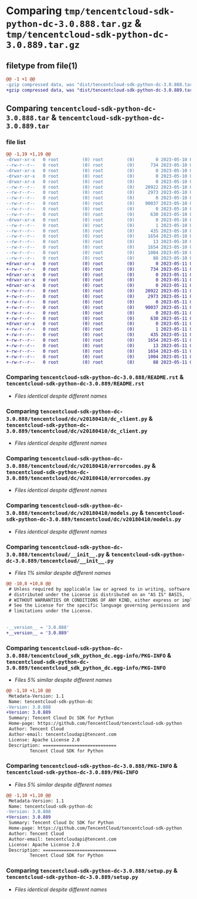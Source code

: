 # Comparing `tmp/tencentcloud-sdk-python-dc-3.0.888.tar.gz` & `tmp/tencentcloud-sdk-python-dc-3.0.889.tar.gz`

## filetype from file(1)

```diff
@@ -1 +1 @@
-gzip compressed data, was "dist/tencentcloud-sdk-python-dc-3.0.888.tar", last modified: Wed May 10 02:05:22 2023, max compression
+gzip compressed data, was "dist/tencentcloud-sdk-python-dc-3.0.889.tar", last modified: Thu May 11 02:38:38 2023, max compression
```

## Comparing `tencentcloud-sdk-python-dc-3.0.888.tar` & `tencentcloud-sdk-python-dc-3.0.889.tar`

### file list

```diff
@@ -1,19 +1,19 @@
-drwxr-xr-x   0 root         (0) root         (0)        0 2023-05-10 02:05:22.000000 tencentcloud-sdk-python-dc-3.0.888/
--rw-r--r--   0 root         (0) root         (0)      734 2023-05-10 02:05:22.000000 tencentcloud-sdk-python-dc-3.0.888/README.rst
-drwxr-xr-x   0 root         (0) root         (0)        0 2023-05-10 02:05:22.000000 tencentcloud-sdk-python-dc-3.0.888/tencentcloud/
-drwxr-xr-x   0 root         (0) root         (0)        0 2023-05-10 02:05:22.000000 tencentcloud-sdk-python-dc-3.0.888/tencentcloud/dc/
-drwxr-xr-x   0 root         (0) root         (0)        0 2023-05-10 02:05:22.000000 tencentcloud-sdk-python-dc-3.0.888/tencentcloud/dc/v20180410/
--rw-r--r--   0 root         (0) root         (0)    20922 2023-05-10 02:05:22.000000 tencentcloud-sdk-python-dc-3.0.888/tencentcloud/dc/v20180410/dc_client.py
--rw-r--r--   0 root         (0) root         (0)     2973 2023-05-10 02:05:22.000000 tencentcloud-sdk-python-dc-3.0.888/tencentcloud/dc/v20180410/errorcodes.py
--rw-r--r--   0 root         (0) root         (0)        0 2023-05-10 02:05:22.000000 tencentcloud-sdk-python-dc-3.0.888/tencentcloud/dc/v20180410/__init__.py
--rw-r--r--   0 root         (0) root         (0)    90037 2023-05-10 02:05:22.000000 tencentcloud-sdk-python-dc-3.0.888/tencentcloud/dc/v20180410/models.py
--rw-r--r--   0 root         (0) root         (0)        0 2023-05-10 02:05:22.000000 tencentcloud-sdk-python-dc-3.0.888/tencentcloud/dc/__init__.py
--rw-r--r--   0 root         (0) root         (0)      630 2023-05-10 02:05:22.000000 tencentcloud-sdk-python-dc-3.0.888/tencentcloud/__init__.py
-drwxr-xr-x   0 root         (0) root         (0)        0 2023-05-10 02:05:22.000000 tencentcloud-sdk-python-dc-3.0.888/tencentcloud_sdk_python_dc.egg-info/
--rw-r--r--   0 root         (0) root         (0)        1 2023-05-10 02:05:22.000000 tencentcloud-sdk-python-dc-3.0.888/tencentcloud_sdk_python_dc.egg-info/dependency_links.txt
--rw-r--r--   0 root         (0) root         (0)      435 2023-05-10 02:05:22.000000 tencentcloud-sdk-python-dc-3.0.888/tencentcloud_sdk_python_dc.egg-info/SOURCES.txt
--rw-r--r--   0 root         (0) root         (0)     1654 2023-05-10 02:05:22.000000 tencentcloud-sdk-python-dc-3.0.888/tencentcloud_sdk_python_dc.egg-info/PKG-INFO
--rw-r--r--   0 root         (0) root         (0)       13 2023-05-10 02:05:22.000000 tencentcloud-sdk-python-dc-3.0.888/tencentcloud_sdk_python_dc.egg-info/top_level.txt
--rw-r--r--   0 root         (0) root         (0)     1654 2023-05-10 02:05:22.000000 tencentcloud-sdk-python-dc-3.0.888/PKG-INFO
--rw-r--r--   0 root         (0) root         (0)     1004 2023-05-10 02:05:22.000000 tencentcloud-sdk-python-dc-3.0.888/setup.py
--rw-r--r--   0 root         (0) root         (0)       88 2023-05-10 02:05:22.000000 tencentcloud-sdk-python-dc-3.0.888/setup.cfg
+drwxr-xr-x   0 root         (0) root         (0)        0 2023-05-11 02:38:38.000000 tencentcloud-sdk-python-dc-3.0.889/
+-rw-r--r--   0 root         (0) root         (0)      734 2023-05-11 02:38:38.000000 tencentcloud-sdk-python-dc-3.0.889/README.rst
+drwxr-xr-x   0 root         (0) root         (0)        0 2023-05-11 02:38:38.000000 tencentcloud-sdk-python-dc-3.0.889/tencentcloud/
+drwxr-xr-x   0 root         (0) root         (0)        0 2023-05-11 02:38:38.000000 tencentcloud-sdk-python-dc-3.0.889/tencentcloud/dc/
+drwxr-xr-x   0 root         (0) root         (0)        0 2023-05-11 02:38:38.000000 tencentcloud-sdk-python-dc-3.0.889/tencentcloud/dc/v20180410/
+-rw-r--r--   0 root         (0) root         (0)    20922 2023-05-11 02:38:38.000000 tencentcloud-sdk-python-dc-3.0.889/tencentcloud/dc/v20180410/dc_client.py
+-rw-r--r--   0 root         (0) root         (0)     2973 2023-05-11 02:38:38.000000 tencentcloud-sdk-python-dc-3.0.889/tencentcloud/dc/v20180410/errorcodes.py
+-rw-r--r--   0 root         (0) root         (0)        0 2023-05-11 02:38:38.000000 tencentcloud-sdk-python-dc-3.0.889/tencentcloud/dc/v20180410/__init__.py
+-rw-r--r--   0 root         (0) root         (0)    90037 2023-05-11 02:38:38.000000 tencentcloud-sdk-python-dc-3.0.889/tencentcloud/dc/v20180410/models.py
+-rw-r--r--   0 root         (0) root         (0)        0 2023-05-11 02:38:38.000000 tencentcloud-sdk-python-dc-3.0.889/tencentcloud/dc/__init__.py
+-rw-r--r--   0 root         (0) root         (0)      630 2023-05-11 02:38:38.000000 tencentcloud-sdk-python-dc-3.0.889/tencentcloud/__init__.py
+drwxr-xr-x   0 root         (0) root         (0)        0 2023-05-11 02:38:38.000000 tencentcloud-sdk-python-dc-3.0.889/tencentcloud_sdk_python_dc.egg-info/
+-rw-r--r--   0 root         (0) root         (0)        1 2023-05-11 02:38:38.000000 tencentcloud-sdk-python-dc-3.0.889/tencentcloud_sdk_python_dc.egg-info/dependency_links.txt
+-rw-r--r--   0 root         (0) root         (0)      435 2023-05-11 02:38:38.000000 tencentcloud-sdk-python-dc-3.0.889/tencentcloud_sdk_python_dc.egg-info/SOURCES.txt
+-rw-r--r--   0 root         (0) root         (0)     1654 2023-05-11 02:38:38.000000 tencentcloud-sdk-python-dc-3.0.889/tencentcloud_sdk_python_dc.egg-info/PKG-INFO
+-rw-r--r--   0 root         (0) root         (0)       13 2023-05-11 02:38:38.000000 tencentcloud-sdk-python-dc-3.0.889/tencentcloud_sdk_python_dc.egg-info/top_level.txt
+-rw-r--r--   0 root         (0) root         (0)     1654 2023-05-11 02:38:38.000000 tencentcloud-sdk-python-dc-3.0.889/PKG-INFO
+-rw-r--r--   0 root         (0) root         (0)     1004 2023-05-11 02:38:38.000000 tencentcloud-sdk-python-dc-3.0.889/setup.py
+-rw-r--r--   0 root         (0) root         (0)       88 2023-05-11 02:38:38.000000 tencentcloud-sdk-python-dc-3.0.889/setup.cfg
```

### Comparing `tencentcloud-sdk-python-dc-3.0.888/README.rst` & `tencentcloud-sdk-python-dc-3.0.889/README.rst`

 * *Files identical despite different names*

### Comparing `tencentcloud-sdk-python-dc-3.0.888/tencentcloud/dc/v20180410/dc_client.py` & `tencentcloud-sdk-python-dc-3.0.889/tencentcloud/dc/v20180410/dc_client.py`

 * *Files identical despite different names*

### Comparing `tencentcloud-sdk-python-dc-3.0.888/tencentcloud/dc/v20180410/errorcodes.py` & `tencentcloud-sdk-python-dc-3.0.889/tencentcloud/dc/v20180410/errorcodes.py`

 * *Files identical despite different names*

### Comparing `tencentcloud-sdk-python-dc-3.0.888/tencentcloud/dc/v20180410/models.py` & `tencentcloud-sdk-python-dc-3.0.889/tencentcloud/dc/v20180410/models.py`

 * *Files identical despite different names*

### Comparing `tencentcloud-sdk-python-dc-3.0.888/tencentcloud/__init__.py` & `tencentcloud-sdk-python-dc-3.0.889/tencentcloud/__init__.py`

 * *Files 1% similar despite different names*

```diff
@@ -10,8 +10,8 @@
 # Unless required by applicable law or agreed to in writing, software
 # distributed under the License is distributed on an "AS IS" BASIS,
 # WITHOUT WARRANTIES OR CONDITIONS OF ANY KIND, either express or implied.
 # See the License for the specific language governing permissions and
 # limitations under the License.
 
 
-__version__ = '3.0.888'
+__version__ = '3.0.889'
```

### Comparing `tencentcloud-sdk-python-dc-3.0.888/tencentcloud_sdk_python_dc.egg-info/PKG-INFO` & `tencentcloud-sdk-python-dc-3.0.889/tencentcloud_sdk_python_dc.egg-info/PKG-INFO`

 * *Files 5% similar despite different names*

```diff
@@ -1,10 +1,10 @@
 Metadata-Version: 1.1
 Name: tencentcloud-sdk-python-dc
-Version: 3.0.888
+Version: 3.0.889
 Summary: Tencent Cloud Dc SDK for Python
 Home-page: https://github.com/TencentCloud/tencentcloud-sdk-python
 Author: Tencent Cloud
 Author-email: tencentcloudapi@tencent.com
 License: Apache License 2.0
 Description: ============================
         Tencent Cloud SDK for Python
```

### Comparing `tencentcloud-sdk-python-dc-3.0.888/PKG-INFO` & `tencentcloud-sdk-python-dc-3.0.889/PKG-INFO`

 * *Files 5% similar despite different names*

```diff
@@ -1,10 +1,10 @@
 Metadata-Version: 1.1
 Name: tencentcloud-sdk-python-dc
-Version: 3.0.888
+Version: 3.0.889
 Summary: Tencent Cloud Dc SDK for Python
 Home-page: https://github.com/TencentCloud/tencentcloud-sdk-python
 Author: Tencent Cloud
 Author-email: tencentcloudapi@tencent.com
 License: Apache License 2.0
 Description: ============================
         Tencent Cloud SDK for Python
```

### Comparing `tencentcloud-sdk-python-dc-3.0.888/setup.py` & `tencentcloud-sdk-python-dc-3.0.889/setup.py`

 * *Files identical despite different names*

